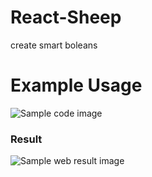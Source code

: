 # React-Sheep
create smart boleans

# Example Usage
![Sample code image](https://i.ibb.co/3rZ1bDD/carbon-1.png)

### Result

![Sample web result image](https://s6.gifyu.com/images/Firefox-Developer-Edition.gif)